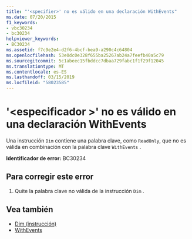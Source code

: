 ```yaml
---
title: "'<specifier>' no es válido en una declaración WithEvents"
ms.date: 07/20/2015
f1_keywords:
- vbc30234
- bc30234
helpviewer_keywords:
- BC30234
ms.assetid: f7c9e2e4-d2f6-4bcf-bea9-a290c4c64804
ms.openlocfilehash: 53e0dc0e328f655ba25267ab24a7feefb40a5c79
ms.sourcegitcommit: 5c1abeec15fbddcc7dbaa729fabc1f1f29f12045
ms.translationtype: MT
ms.contentlocale: es-ES
ms.lasthandoff: 03/15/2019
ms.locfileid: "58023585"
---
```

# <a name="specifier-is-not-valid-on-a-withevents-declaration"></a>'\<especificador >' no es válido en una declaración WithEvents
Una instrucción `Dim` contiene una palabra clave, como `ReadOnly`, que no es válida en combinación con la palabra clave `WithEvents` .  
  
 **Identificador de error:** BC30234  
  
## <a name="to-correct-this-error"></a>Para corregir este error  
  
1.  Quite la palabra clave no válida de la instrucción `Dim` .  
  
## <a name="see-also"></a>Vea también

- [Dim (instrucción)](../../visual-basic/language-reference/statements/dim-statement.md)
- [WithEvents](../../visual-basic/language-reference/modifiers/withevents.md)
